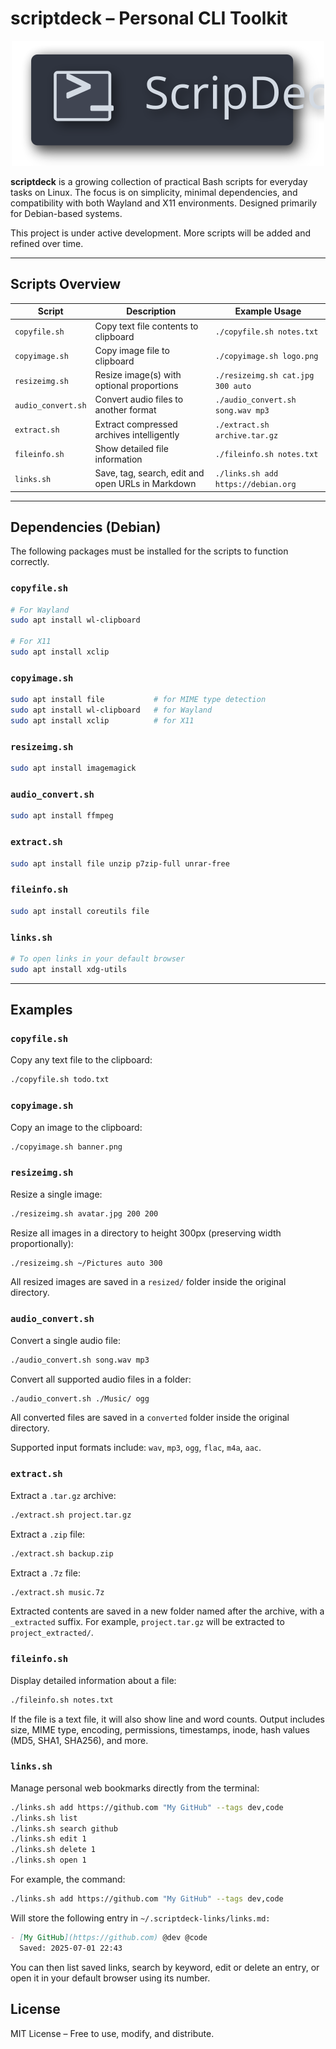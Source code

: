 # scriptdeck – Personal CLI Toolkit

<p align="center">
  <img src="img/banner.svg" alt="scriptdeck banner" height="200">
</p>

**scriptdeck** is a growing collection of practical Bash scripts for everyday tasks on Linux. The focus is on simplicity, minimal dependencies, and compatibility with both Wayland and X11 environments. Designed primarily for Debian-based systems.

This project is under active development. More scripts will be added and refined over time.

---

## Scripts Overview

| Script             | Description                                       | Example Usage                          |
|--------------------|---------------------------------------------------|----------------------------------------|
| `copyfile.sh`      | Copy text file contents to clipboard              | `./copyfile.sh notes.txt`              |
| `copyimage.sh`     | Copy image file to clipboard                      | `./copyimage.sh logo.png`              |
| `resizeimg.sh`     | Resize image(s) with optional proportions         | `./resizeimg.sh cat.jpg 300 auto`      |
| `audio_convert.sh` | Convert audio files to another format             | `./audio_convert.sh song.wav mp3`      |
| `extract.sh`       | Extract compressed archives intelligently         | `./extract.sh archive.tar.gz`          |
| `fileinfo.sh`      | Show detailed file information                    | `./fileinfo.sh notes.txt`              |
| `links.sh`         | Save, tag, search, edit and open URLs in Markdown | `./links.sh add https://debian.org`    |


---

## Dependencies (Debian)

The following packages must be installed for the scripts to function correctly.

### `copyfile.sh`

```bash
# For Wayland
sudo apt install wl-clipboard

# For X11
sudo apt install xclip
```

### `copyimage.sh`

```bash
sudo apt install file           # for MIME type detection
sudo apt install wl-clipboard   # for Wayland
sudo apt install xclip          # for X11
```

### `resizeimg.sh`

```bash
sudo apt install imagemagick
```

### `audio_convert.sh`

```bash
sudo apt install ffmpeg
```

### `extract.sh`

```bash
sudo apt install file unzip p7zip-full unrar-free
```

### `fileinfo.sh`

```bash
sudo apt install coreutils file
```

### `links.sh`

```bash
# To open links in your default browser
sudo apt install xdg-utils
```

---

## Examples

### `copyfile.sh`

Copy any text file to the clipboard:

```bash
./copyfile.sh todo.txt
```

### `copyimage.sh`

Copy an image to the clipboard:

```bash
./copyimage.sh banner.png
```

### `resizeimg.sh`

Resize a single image:

```bash
./resizeimg.sh avatar.jpg 200 200
```

Resize all images in a directory to height 300px (preserving width proportionally):

```bash
./resizeimg.sh ~/Pictures auto 300
```

All resized images are saved in a `resized/` folder inside the original directory.

### `audio_convert.sh`

Convert a single audio file:

```bash
./audio_convert.sh song.wav mp3
```
Convert all supported audio files in a folder:

```bash
./audio_convert.sh ./Music/ ogg
```
All converted files are saved in a `converted` folder inside the original directory.

Supported input formats include: `wav`, `mp3`, `ogg`, `flac`, `m4a`, `aac`.

### `extract.sh`

Extract a `.tar.gz` archive:

```bash
./extract.sh project.tar.gz
```

Extract a `.zip` file:

```bash
./extract.sh backup.zip
```

Extract a `.7z` file:

```bash
./extract.sh music.7z
```
Extracted contents are saved in a new folder named after the archive, with a `_extracted` suffix.
For example, `project.tar.gz` will be extracted to `project_extracted/`.

### `fileinfo.sh`

Display detailed information about a file:

```bash
./fileinfo.sh notes.txt
```
If the file is a text file, it will also show line and word counts.
Output includes size, MIME type, encoding, permissions, timestamps, inode, hash values (MD5, SHA1, SHA256), and more.

### `links.sh`

Manage personal web bookmarks directly from the terminal:

```bash
./links.sh add https://github.com "My GitHub" --tags dev,code
./links.sh list
./links.sh search github
./links.sh edit 1
./links.sh delete 1
./links.sh open 1
```

For example, the command:

```bash
./links.sh add https://github.com "My GitHub" --tags dev,code
```
Will store the following entry in `~/.scriptdeck-links/links.md:`

```markdown
- [My GitHub](https://github.com) @dev @code
  Saved: 2025-07-01 22:43
```

You can then list saved links, search by keyword, edit or delete an entry, or open it in your default browser using its number.


## License

MIT License – Free to use, modify, and distribute.